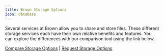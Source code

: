 ```yaml
---
title: Brown Storage Options
icon: database
---
```


Several services at Brown allow you to share and store files. These different storage services each have their own relative benefits and features. You can explore the differences with our comparison tool using the link below.

<a href="/storage" class="button is-link">Compare Storage Options</a> | <a href="https://brown.co1.qualtrics.com/jfe/form/SV_a5DbCjYNMb5iU0B" class="button is-link">Request Storage Options</a>
